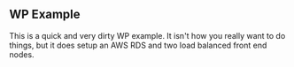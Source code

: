 
WP Example
----------

This is a quick and very dirty WP example. It isn't how you really want to do things, but it does setup an AWS RDS and two load balanced front end nodes.

